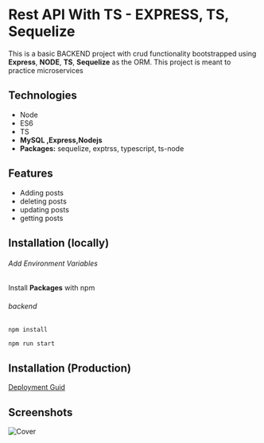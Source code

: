 # Rest API With TS - EXPRESS, TS, Sequelize

This is a basic BACKEND project with crud functionality bootstrapped using **Express**, **NODE**, **TS**, **Sequelize** as the ORM. This project is meant to practice microservices

<!-- explore the demo [here](https://maxjn-.vercel.app/) -->


## Technologies

- Node
- ES6
- TS
- **MySQL ,Express,Nodejs**
- **Packages:** sequelize, exptrss, typescript, ts-node

## Features

- Adding posts
- deleting posts
- updating posts
- getting posts

## Installation (locally)

###### Add Environment Variables


Install **Packages** with npm


###### backend

```shell
npm install

npm run start
```


## Installation (Production)

[Deployment Guid](https://dev.to/kunalukey/how-to-setup-and-deploy-a-mern-stack-project-for-free-5acl)

## Screenshots

![Cover](../frontend/public/cover.png)